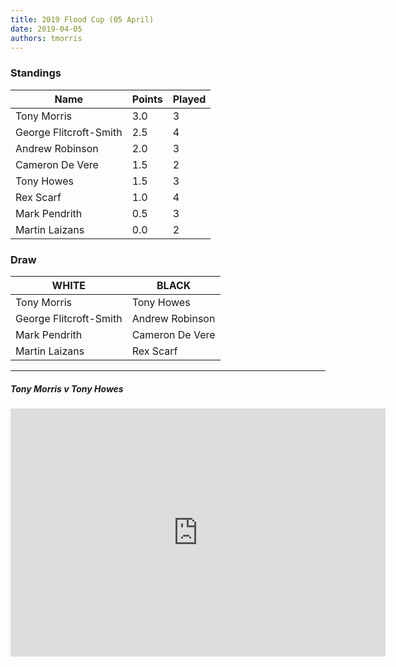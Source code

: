 ```yaml
---
title: 2019 Flood Cup (05 April)
date: 2019-04-05
authors: tmorris
---
```



### Standings

| Name                   | Points | Played |
| ---------------------- | ------ | ------ |
| Tony Morris            | 3.0    | 3      |
| George Flitcroft-Smith | 2.5    | 4      |
| Andrew Robinson        | 2.0    | 3      |
| Cameron De Vere        | 1.5    | 2      |
| Tony Howes             | 1.5    | 3      |
| Rex Scarf              | 1.0    | 4      |
| Mark Pendrith          | 0.5    | 3      |            
| Martin Laizans         | 0.0    | 2      |            

### Draw

| WHITE                  | BLACK                  |
| ---------------------- | ---------------------- |
| Tony Morris            | Tony Howes             |
| George Flitcroft-Smith | Andrew  Robinson       |
| Mark Pendrith          | Cameron De Vere        |
| Martin Laizans         | Rex Scarf              |

----

##### Tony Morris v Tony Howes

<iframe src="https://lichess.org/embed/RPSunb8T?theme=auto&amp;bg=auto" width=600 height=397 frameborder=0></iframe>
